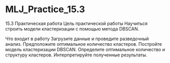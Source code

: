 # MLJ_Practice_15.3
15.3 Практическая работа
Цель практической работы
Научиться строить модели кластеризации с помощью метода DBSCAN.



Что входит в работу
Загрузите данные и проведите разведочный анализ.
Предположите оптимальное количество кластеров.
Постройте модель кластеризации DBSCAN.
Определите оптимальное количество и структуру кластеров.
Интерпретируйте полученные результаты.
